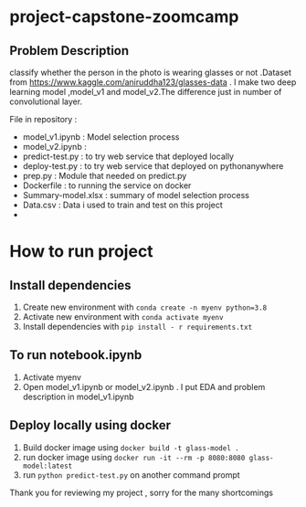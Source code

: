 # project-capstone-zoomcamp

## Problem Description

classify whether the person in the photo is wearing glasses or not .Dataset from https://www.kaggle.com/aniruddha123/glasses-data . I make two deep learning model ,model_v1 and model_v2.The difference just in number of convolutional layer. 

File in repository :
* model_v1.ipynb : Model selection process
* model_v2.ipynb : 
* predict-test.py : to try web service that deployed locally
* deploy-test.py  : to try web service that deployed on pythonanywhere
* prep.py : Module that needed on predict.py 
* Dockerfile : to running the service on docker
* Summary-model.xlsx : summary of model selection process
* Data.csv : Data i used to train and test on this project
* 
# How to run project

## Install dependencies
1. Create new environment with `conda create -n myenv python=3.8`
2. Activate new environment with `conda activate myenv`
3. Install dependencies with `pip install - r requirements.txt`

## To run notebook.ipynb
1. Activate myenv
2. Open model_v1.ipynb or model_v2.ipynb . I put EDA and problem description in model_v1.ipynb


## Deploy locally using docker
1. Build docker image using `docker build -t glass-model .`
2. run docker image using `docker run -it --rm -p 8080:8080 glass-model:latest`
3. run `python predict-test.py` on another command prompt 

Thank you for reviewing my project , sorry for the many shortcomings

